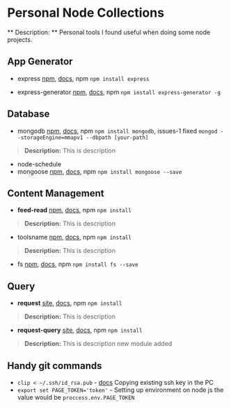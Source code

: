 # Personal Node Collections

** Description: **
	Personal tools I found useful when doing some node projects.

## App Generator
- express [npm](https://expressjs.com/), [docs](https://expressjs.com/en/starter/installing.html), npm `npm install express`

- express-generator [npm](https://expressjs.com/), [docs](https://expressjs.com/en/starter/generator.html), npm `npm install express-generator -g`


## Database
- mongodb [npm](http://link.here), [docs](http://link.here), npm `npm install mongodb`, issues-1 fixed `mongod --storageEngine=mmapv1 --dbpath [your-path]`
> **Description:** This is description
- node-schedule
- mongoose [npm](http://link.here), [docs](https://scotch.io/tutorials/using-mongoosejs-in-node-js-and-mongodb-applications), npm `npm install mongoose --save`

## Content Management
- **feed-read** [npm](http://link.here), [docs](http://link.here), npm `npm install `
> **Description:** This is description
- toolsname [npm](http://link.here), [docs](http://link.here), npm `npm install `
> **Description:** This is description
- fs [npm](http://link.here), [docs](https://scotch.io/tutorials/using-mongoosejs-in-node-js-and-mongodb-applications), npm `npm install fs --save`

## Query

- **request** [site](http://link.here), [docs](http://link.here), npm `npm install `
> **Description:** This is description
- **request-query** [site](http://link.here), [docs](http://link.here), npm `npm install `
> **Description:** This is description new module added


## Handy git commands
- `clip < ~/.ssh/id_rsa.pub` - [docs](https://help.github.com/articles/adding-a-new-ssh-key-to-your-github-account/) Copying existing ssh key in the PC
- `export set PAGE_TOKEN='token'` - Setting up environment on node js the value would be `proccess.env.PAGE_TOKEN`